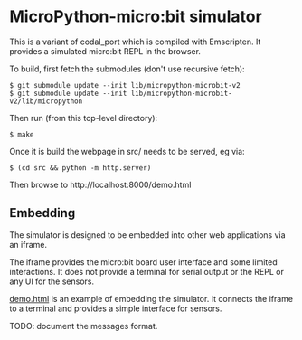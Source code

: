 MicroPython-micro:bit simulator
===============================

This is a variant of codal_port which is compiled with Emscripten.  It
provides a simulated micro:bit REPL in the browser.

To build, first fetch the submodules (don't use recursive fetch):

    $ git submodule update --init lib/micropython-microbit-v2
    $ git submodule update --init lib/micropython-microbit-v2/lib/micropython

Then run (from this top-level directory):

    $ make

Once it is build the webpage in src/ needs to be served, eg via:

    $ (cd src && python -m http.server)

Then browse to http://localhost:8000/demo.html

## Embedding

The simulator is designed to be embedded into other web applications
via an iframe.

The iframe provides the micro:bit board user interface and some limited
interactions. It does not provide a terminal for serial output or the 
REPL or any UI for the sensors.

[demo.html](./src/demo.html) is an example of embedding the simulator.
It connects the iframe to a terminal and provides a simple interface for 
sensors.

TODO: document the messages format.
